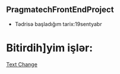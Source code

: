 ## PragmatechFrontEndProject

- Tədrisə başladığım tarix:19sentyabr

# Bitirdih]yim işlər:

[Text Change](https://github.com/FeridPiriyev/Text-Change)
